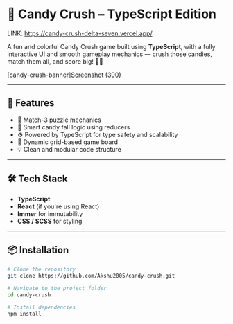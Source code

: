 # 🍬 Candy Crush – TypeScript Edition

LINK: https://candy-crush-delta-seven.vercel.app/

A fun and colorful Candy Crush game built using **TypeScript**, with a fully interactive UI and smooth gameplay mechanics — crush those candies, match them all, and score big! 🧠✨

[candy-crush-banner][Screenshot (390)](https://github.com/user-attachments/assets/92899384-e9c8-40f3-aec9-c5ddb7292288)
 <!-- (Optional: Add a banner image if you have one) -->

---

## 🚀 Features

- 🍭 Match-3 puzzle mechanics
- 🧠 Smart candy fall logic using reducers
- ⚙️ Powered by TypeScript for type safety and scalability
- 🎨 Dynamic grid-based game board
- 💡 Clean and modular code structure

---

## 🛠️ Tech Stack

- **TypeScript**
- **React** (if you're using React)
- **Immer** for immutability
- **CSS / SCSS** for styling

---

## 📦 Installation

```bash
# Clone the repository
git clone https://github.com/Akshu2005/candy-crush.git

# Navigate to the project folder
cd candy-crush

# Install dependencies
npm install
